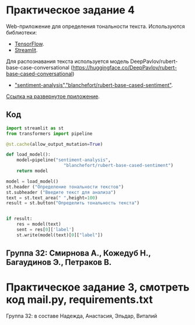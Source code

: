 # Практическое задание 4 

Web-приложение для определения тональности текста. Используются библиотеки:

- [TensorFlow](https://www.tensorflow.org/).
- [Streamlit](https://streamlit.io/).

Для распознавания текста используется модель DeepPavlov/rubert-base-case-conversational (https://huggingface.co/DeepPavlov/rubert-base-cased-conversational)

- ["sentiment-analysis","blanchefort/rubert-base-cased-sentiment"](https://huggingface.co/DeepPavlov/rubert-base-cased-conversational).

[Ссылка на развернутое приложение](https://smirnovaanastasia1234-smirnova-app-ls6d5v.streamlit.app/).

## Код 
```python
import streamlit as st
from transformers import pipeline

@st.cache(allow_output_mutation=True)

def load_model():
    model=pipeline("sentiment-analysis",   
                      "blanchefort/rubert-base-cased-sentiment")
    return model

model = load_model()
st.header ("Определение тональности текстов")
st.subheader ("Введите текст для анализа")
text = st.text_area(" ",height=100)
result = st.button("Определить тональность текста")


if result:
    res = model(text)
    sent = res[0]['label'] 
    st.write(model(text)[0]["label"])
```

## Группа 32: Смирнова А., Кожедуб Н., Багаудинов Э., Петраков В. 

# Практическое задание 3, смотреть код mail.py, requirements.txt

Группа 32: в составе Надежда, Анастасия, Эльдар, Виталий

